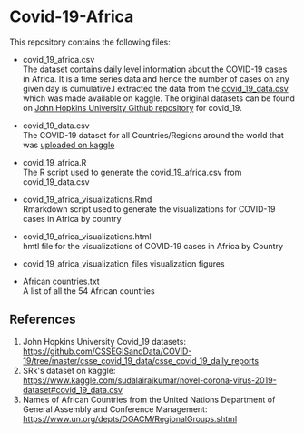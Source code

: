 # Covid-19-Africa

This repository contains the following files:
- covid_19_africa.csv\
The dataset contains daily level information about the COVID-19 cases in Africa.
It is a time series data and hence the number of cases on any given day is cumulative.I extracted the data from the [covid_19_data.csv](https://www.kaggle.com/sudalairajkumar/novel-corona-virus-2019-dataset#covid_19_data.csv) which was made available on kaggle. The original datasets can be found on [John Hopkins University Github repository](https://github.com/CSSEGISandData/COVID-19/tree/master/csse_covid_19_data/csse_covid_19_daily_reports) for covid_19.

- covid_19_data.csv\
The COVID-19 dataset for all Countries/Regions around the world that was [uploaded on kaggle](https://www.kaggle.com/sudalairajkumar/novel-corona-virus-2019-dataset#covid_19_data.csv)

- covid_19_africa.R\
The R script used to generate the covid_19_africa.csv from covid_19_data.csv

- covid_19_africa_visualizations.Rmd\
Rmarkdown script used to generate the visualizations for COVID-19 cases in Africa by country

- covid_19_africa_visualizations.html\
hmtl file for the visualizations of COVID-19 cases in Africa by Country

- covid_19_africa_visualization_files
visualization figures

- African countries.txt\
A list of all the 54 African countries

## References
1. John Hopkins University Covid_19 datasets: 
https://github.com/CSSEGISandData/COVID-19/tree/master/csse_covid_19_data/csse_covid_19_daily_reports
2. SRk's dataset on kaggle: 
https://www.kaggle.com/sudalairajkumar/novel-corona-virus-2019-dataset#covid_19_data.csv
3. Names of African Countries from the United Nations Department of General Assembly and Conference Management:
https://www.un.org/depts/DGACM/RegionalGroups.shtml